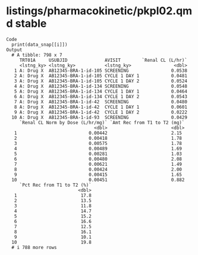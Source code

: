 # listings/pharmacokinetic/pkpl02.qmd stable

    Code
      print(data_snap[[i]])
    Output
      # A tibble: 798 x 7
         TRT01A     USUBJID              AVISIT        `Renal CL (L/hr)`
         <lstng_ky> <lstng_ky>           <lstng_ky>                <dbl>
       1 A: Drug X  AB12345-BRA-1-id-105 SCREENING                0.0538
       2 A: Drug X  AB12345-BRA-1-id-105 CYCLE 1 DAY 1            0.0481
       3 A: Drug X  AB12345-BRA-1-id-105 CYCLE 1 DAY 2            0.0524
       4 A: Drug X  AB12345-BRA-1-id-134 SCREENING                0.0548
       5 A: Drug X  AB12345-BRA-1-id-134 CYCLE 1 DAY 1            0.0464
       6 A: Drug X  AB12345-BRA-1-id-134 CYCLE 1 DAY 2            0.0543
       7 A: Drug X  AB12345-BRA-1-id-42  SCREENING                0.0480
       8 A: Drug X  AB12345-BRA-1-id-42  CYCLE 1 DAY 1            0.0601
       9 A: Drug X  AB12345-BRA-1-id-42  CYCLE 1 DAY 2            0.0222
      10 A: Drug X  AB12345-BRA-1-id-93  SCREENING                0.0429
         `Renal CL Norm by Dose (L/hr/mg)` `Amt Rec from T1 to T2 (mg)`
                                     <dbl>                        <dbl>
       1                           0.00442                        2.15 
       2                           0.00418                        1.78 
       3                           0.00575                        1.78 
       4                           0.00489                        1.69 
       5                           0.00281                        1.03 
       6                           0.00480                        2.08 
       7                           0.00621                        1.49 
       8                           0.00424                        2.00 
       9                           0.00415                        1.65 
      10                           0.00451                        0.882
         `Pct Rec from T1 to T2 (%)`
                               <dbl>
       1                        17.8
       2                        13.5
       3                        11.8
       4                        14.7
       5                        15.2
       6                        16.6
       7                        12.5
       8                        16.1
       9                        10.1
      10                        19.8
      # i 788 more rows

